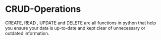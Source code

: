 # CRUD-Operations
CREATE, READ , UPDATE and DELETE are all functions in python that help you ensure your data is up-to-date and kept clear of unnecessary or outdated information.
